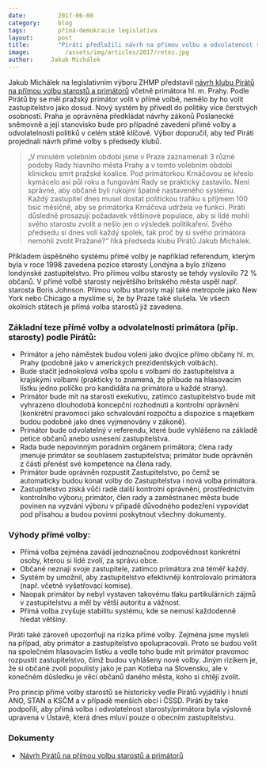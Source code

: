 ```yaml
---
date:         2017-06-08
category:     blog
tags:         přímá-demokracie legislativa
layout:       post
title:        "Piráti předložili návrh na přímou volbu a odvolatenost starostů a primátorů"
image:          /assets/img/articles/2017/retez.jpg
author:     Jakub Michálek
---
```


Jakub Michálek na legislativním výboru ZHMP představil [návrh klubu Pirátů na přímou volbu starostů a primátorů](https://github.com/pirati-web/pirati.cz/blob/gh-pages/assets/pdf/prima-volba-starostu-a-primatoru.pdf) včetně primátora hl. m. Prahy. Podle Pirátů by se měl pražský primátor volit v přímé volbě, nemělo by ho volit zastupitelstvo jako dosud. Nový systém by přivedl do politiky více čerstvých osobností. Praha je oprávněna předkládat návrhy zákonů Poslanecké sněmovně a její stanovisko bude pro případné zavedení přímé volby a odvolatelnosti politiků v celém státě klíčové. Výbor doporučil, aby teď Piráti projednali návrh přímé volby s předsedy klubů.

> „V minulém volebním období jsme v Praze zaznamenali 3 různé podoby Rady hlavního města Prahy a v tomto volebním období klinickou smrt pražské koalice. Pod primátorkou Krnáčovou se křeslo kymácelo asi půl roku a fungování Rady se prakticky zastavilo. Není správné, aby občané byli rukojmí špatně nastaveného systému. Každý zastupitel dnes musel dostat politickou trafiku s příjmem 100 tisíc měsíčně, aby se primátorka Krnáčová udržela ve funkci. Piráti důsledně prosazují požadavek většinové populace, aby si lidé mohli svého starostu zvolit a nešlo jen o výsledek politikaření. Svého předsedu si dnes volí každý spolek, tak proč by si svého primátora nemohli zvolit Pražané?“ říká předseda klubu Pirátů Jakub Michálek.

Příkladem úspěšného systému přímé volby je například referendum, kterým byla v roce 1998 zavedena pozice starosty Londýna a bylo zřízeno londýnské zastupitelstvo. Pro přímou volbu starosty se tehdy vyslovilo 72 % občanů. V přímé volbě starosty největšího britského města uspěl např. starosta Boris Johnson. Přímou volbu starosty mají také metropole jako New York nebo Chicago a myslíme si, že by Praze také slušela. Ve všech okolních státech je přímá volba starostů již zavedena.

### Základní teze přímé volby a odvolatelnosti primátora (příp. starosty) podle Pirátů:

* Primátor a jeho náměstek budou voleni jako dvojice přímo občany hl. m. Prahy (podobně jako v amerických prezidentských volbách).
* Bude stačit jednokolová volba spolu s volbami do zastupitelstva a krajskými volbami (prakticky to znamená, že přibude na hlasovacím lístku jedno políčko pro kandidáta na primátora u každé strany).
* Primátor bude mít na starosti exekutivu, zatímco zastupitelstvo bude mít vyhrazeno dlouhodobá koncepční rozhodnutí a kontrolní oprávnění (konkrétní pravomoci jako schvalování rozpočtu a dispozice s majetkem budou podobně jako dnes vyjmenovány v zákoně).
* Primátor bude odvolatelný v referendu, které bude vyhlášeno na základě petice občanů anebo usnesení zastupitelstva.
* Rada bude nepovinným poradním orgánem primátora; člena rady jmenuje primátor se souhlasem zastupitelstva; primátor bude oprávněn z části přenést své kompetence na člena rady.
* Primátor bude oprávněn rozpustit Zastupitelstvo, po čemž se automaticky budou konat volby do Zastupitelstva i nová volba primátora.
* Zastupitelstvo získá vůči radě další kontrolní oprávnění, prostřednictvím kontrolního výboru; primátor, člen rady a zaměstnanec města bude povinen na vyzvání výboru v případě důvodného podezření vypovídat pod přísahou a budou povinni poskytnout všechny dokumenty.

### Výhody přímé volby:

* Přímá volba zejména zavádí jednoznačnou zodpovědnost konkrétní osoby, kterou si lidé zvolí, za správu obce.
* Občané neznají svoje zastupitele, zatímco primátora zná téměř každý.
* Systém by umožnil, aby zastupitelstvo efektivněji kontrolovalo primátora (např. včetně vyšetřovací komise).
* Naopak primátor by nebyl vystaven takovému tlaku partikulárních zájmů v zastupitelstvu a měl by větší autoritu a vážnost.
* Přímá volba zvyšuje stabilitu systému, kde se nemusí každodenně hledat většiny.

Piráti také zároveň upozorňují na rizika přímé volby. Zejména jsme mysleli na případ, aby primátor a zastupitelstvo spolupracovali. Proto se budou volit na společném hlasovacím lístku a vedle toho bude mít primátor pravomoc rozpustit zastupitelstvo, čímž budou vyhlášeny nové volby. Jiným rizikem je, že si občané zvolí populisty jako je pan Kotleba na Slovensku, ale v konečném důsledku je věcí občanů daného města, koho si chtějí zvolit.

Pro princip přímé volby starostů se historicky vedle Pirátů vyjádřily i hnutí ANO, STAN a KSČM a v případě menších obcí i ČSSD. Piráti by také podpořili, aby přímá volba i odvolatelnost starosty/primátora byla výslovně upravena v Ústavě, která dnes mluví pouze o obecním zastupitelstvu.

### Dokumenty

* [Návrh Pirátů na přímou volbu starostů a primátorů](https://github.com/pirati-web/pirati.cz/blob/gh-pages/assets/pdf/prima-volba-starostu-a-primatoru.pdf)
